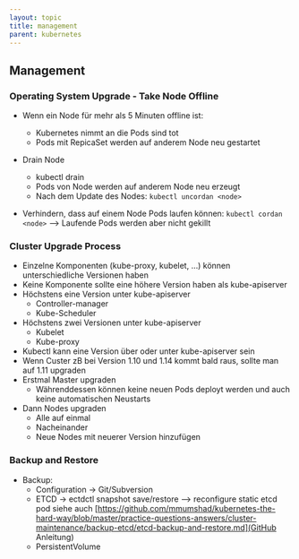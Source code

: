 ```yaml
---
layout: topic
title: management
parent: kubernetes
---
```



## Management

### Operating System Upgrade - Take Node Offline

- Wenn ein Node für mehr als 5 Minuten offline ist:
	- Kubernetes nimmt an die Pods sind tot
	- Pods mit RepicaSet werden auf anderem Node neu gestartet
- Drain Node
	- kubectl drain <node>
	- Pods von Node werden auf anderem Node neu erzeugt
	- Nach dem Update des Nodes: 
  ``kubectl uncordan <node>``
  
- Verhindern, dass auf einem Node Pods laufen können:
   ``kubectl cordan <node>``
  --> Laufende Pods werden aber nicht gekillt

### Cluster Upgrade Process

- Einzelne Komponenten (kube-proxy, kubelet, …) können unterschiedliche Versionen haben
- Keine Komponente sollte eine höhere Version haben als kube-apiserver
- Höchstens eine Version unter kube-apiserver
	- Controller-manager
	- Kube-Scheduler
- Höchstens zwei Versionen unter kube-apiserver
	- Kubelet
	- Kube-proxy
- Kubectl kann eine Version über oder unter kube-apiserver sein
- Wenn Custer zB bei Version 1.10 und 1.14 kommt bald raus, sollte man auf 1.11 upgraden
- Erstmal Master upgraden
	- Währenddessen können keine neuen Pods deployt werden und auch keine automatischen Neustarts
- Dann Nodes upgraden
	- Alle auf einmal
	- Nacheinander
	- Neue Nodes mit neuerer Version hinzufügen

### Backup and Restore

- Backup:
	- Configuration -> Git/Subversion
	- ETCD -> ectdctl snapshot save/restore --> reconfigure static etcd pod
     siehe auch [https://github.com/mmumshad/kubernetes-the-hard-way/blob/master/practice-questions-answers/cluster-maintenance/backup-etcd/etcd-backup-and-restore.md](GitHub Anleitung)
  - PersistentVolume
